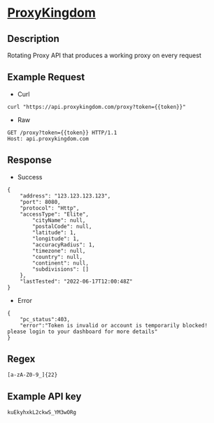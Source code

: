 # [ProxyKingdom](https://proxykingdom.com/documentation)

## __Description__
Rotating Proxy API that produces a working proxy on every request

## __Example Request__
* Curl
```
curl "https://api.proxykingdom.com/proxy?token={{token}}"
```

* Raw
```
GET /proxy?token={{token}} HTTP/1.1
Host: api.proxykingdom.com
```

## __Response__
* Success
```
{
    "address": "123.123.123.123",
    "port": 8080,
    "protocol": "Http",
    "accessType": "Elite",
        "cityName": null,
        "postalCode": null,
        "latitude": 1,
        "longitude": 1,
        "accuracyRadius": 1,
        "timezone": null,
        "country": null,
        "continent": null,
        "subdivisions": []
    },
    "lastTested": "2022-06-17T12:00:48Z"
}
```
* Error
```
{
    "pc_status":403,
    "error":"Token is invalid or account is temporarily blocked! please login to your dashboard for more details"
}
```
## __Regex__
```
[a-zA-Z0-9_]{22}
```

## __Example API key__
```
kuEkyhxkL2ckwS_YM3wORg
```